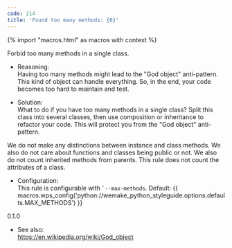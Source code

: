 ```yaml
---
code: 214
title: 'Found too many methods: {0}'
---
```


{% import "macros.html" as macros with context %}

Forbid too many methods in a single class.

  - Reasoning:  
    Having too many methods might lead to the "God object" anti-pattern.
    This kind of object can handle everything. So, in the end, your code
    becomes too hard to maintain and test.

  - Solution:  
    What to do if you have too many methods in a single class? Split
    this class into several classes, then use composition or inheritance
    to refactor your code. This will protect you from the "God object"
    anti-pattern.

We do not make any distinctions between instance and class methods. We
also do not care about functions and classes being public or not. We
also do not count inherited methods from parents. This rule does not
count the attributes of a class.

  - Configuration:  
    This rule is configurable with `` `--max-methods ``. Default:
    {{ macros.wps_config('python://wemake_python_styleguide.options.defaults.MAX_METHODS') }}

<div class="versionadded">

0.1.0

</div>

  - See also:  
    <https://en.wikipedia.org/wiki/God_object>